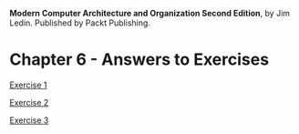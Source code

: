 __Modern Computer Architecture and Organization Second Edition__, by Jim Ledin. Published by Packt Publishing.
# Chapter 6 - Answers to Exercises

[Exercise 1](Ex__1_rms_scheduling.md)

[Exercise 2](Ex__2_dct_formula.md)

[Exercise 3](Ex__3_activation_func.md)
